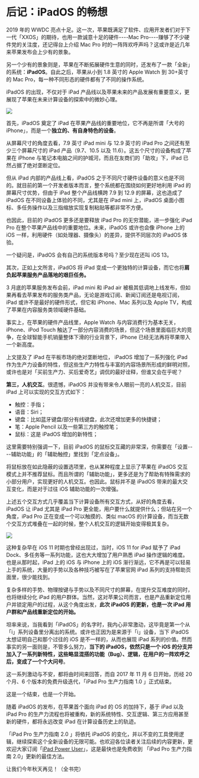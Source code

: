 # 后记：iPadOS 的畅想 


2019 年的 WWDC 亮点十足。这一次，苹果既满足了软件、应用开发者们对于下一代「XXOS」的期待，也用一款诚意十足的硬件----Mac Pro----赚够了不少硬件党的关注度，还记得台上介绍 Mac Pro 时的一阵阵欢呼声吗？这或许是近几年来苹果发布会上少有的景象。

另一个少有的景象则是，苹果在不断拓展硬件生意的同时，还发布了一款「全新」的系统：**iPadOS**。自此之后，苹果从小到 1.8 英寸的 Apple Watch 到 30+英寸的 Mac Pro，每一种不同形态的硬件都有了不同的操作系统。

iPadOS 的出现，不仅对于 iPad 产品线以及苹果未来的产品发展有重要意义，更展现了苹果在未来计算设备的探索中的微妙心理。

![](https://d2y1evuws2x10q.cloudfront.net/iPadOS-1.jpeg)

首先，iPadOS 奠定了 iPad 在苹果产品线的重要地位，它不再是所谓「大号的 iPhone」，而是一个**独立的、有自身特色的设备**。

从屏幕尺寸的角度去看，7.9 英寸 iPad mini 与 12.9 英寸的 iPad Pro 之间还有至少三个屏幕尺寸的 iPad 产品（9.7、10.5 以及 11.6）。这五个尺寸的设备构成了苹果在 iPhone 与笔记本电脑之间的护城河，而且在友商们的「助攻」下，iPad 已然占据了绝对垄断定位。

但从 iPad 内部的产品线上看，iPadOS 之于不同尺寸硬件设备的意义也是不同的。就目前的第一个开发者版本而言，整个系统都在围绕如何更好地利用 iPad 的屏幕尺寸优势，但由于 iPad 整个产品线横跨 7.9 到 12.9 的屏幕，这也造成了 iPadOS 在不同设备上体验的不同，尤其是在 iPad mini 上，iPadOS 桌面小图标、多任务操作以及三指缩放实现复制粘贴等都非常不方便。

也因此，目前的 iPadOS 更多还是要释放 iPad Pro 的无穷潜能，进一步强化 iPad Pro 在整个苹果产品线中的重要地位。未来，iPadOS 或许也会像 iPhone 上的 iOS 一样，利用硬件（如处理器、摄像头）的差异，提供不同层次的 iPadOS 体验。

一个疑问是，iPadOS 会有自己的系统版本号吗？至少现在还叫 iOS 13。

其次，正如上文所言，iPadOS 将 iPad 变成一个更独特的计算设备，而它也将**肩负起苹果服务产品落地的艰巨任务。**

3 月底的苹果服务发布会前，iPad mini 和 iPad air 被极其低调地上线发布，但如果再看去苹果发布的服务类产品，无论是游戏订阅、新闻订阅还是电视订阅，iPad 或许不是最好的硬件形式，但它和 iPhone、Mac 系列以及 Apple TV，构成了苹果在内容服务类领域硬件基础。

事实上，在苹果的硬件产品线里，Apple Watch 与内容消费行为基本无关，iPhone、iPod Touch 触达了一部分内容消费的场景，但这个场景里面临巨大的竞争，在全球智能手机销量整体下滑的行业背景下，iPhone 已经无法再将苹果带入一个新高度。

上文提及了 iPad 在平板市场的绝对垄断地位， iPadOS 增加了一系列强化 iPad 作为生产力设备的特性，但这些生产力特性与丰富的内容场景所形成的鲜明对照，或许也是对「买前生产力、买后爱奇艺」调侃的最好诠释，但谁又会在乎呢？

**第三，人机交互**。很遗憾，iPadOS 并没有带来令人眼前一亮的人机交互，目前 iPad 上可以实现的交互方式如下：

- 触控：手指；
- 语音：Siri；
- 键盘：比如蓝牙键盘/部分有线键盘，此次还增加更多的快捷键；
- 笔：Apple Pencil 以及一些第三方的触控笔；
- 鼠标：这是 iPadOS 增加的新特性；

这里需要特别强调一下，目前 iPadOS 的鼠标交互藏的非常深，你需要在「设置----辅助功能」的「辅助触控」里找到「定点设备」。

将鼠标放在如此隐蔽的设置选项里，也从某种程度上显示了苹果在 iPadOS 交互模式上并不推荐鼠标。而且所谓的「辅助功能」，更多还是为了帮助有特殊需求的小部分用户，实现更好的人机交互。也因此。鼠标并不是 iPadOS 带来的最大交互变化，而是对于过往 iOS 辅助功能的一次增强。

上述五个交互方式几乎覆盖当下计算设备所有交互方式，从好的角度去看，iPadOS 让 iPad 尤其是 iPad Pro 更全能，用户要什么就提供什么；但站在另一个角度，iPad Pro 正在变成一个可以触摸的、类似 macOS 的计算设备，而当无数个交互方式堆叠在一起的时候，整个人机交互的逻辑开始变得极其复杂。

![](https://d2y1evuws2x10q.cloudfront.net/iPadOS-2.jpeg)

这种复杂早在 iOS 11 时期也曾经出现过，当时，iOS 11 for iPad 赋予了 iPad Dock、多任务等一系列功能，这也大大增加了用户熟悉 iPad 操作逻辑的难度。也是从那时起，iPad 上的 iOS 与 iPhone 上的 iOS 渐行渐远，它不再是可以轻易上手的系统，大量的手势以及各种技巧被写在了苹果官网 iPad 系列的支持帮助页面里，很少能找到。

复杂多样的手势、物理按键与手势以及不同尺寸的屏幕，在提升交互难度的同时，也将继续分化 iPad 的用户群体。当然，这对苹果公司而言，也是产品重新定位用户并锁定用户的过程，从这个角度出发，**此次 iPadOS 的更新，也是一次 iPad 用户群和产品线重新定位的开始。**

坦率来说，当我看到「iPadOS」的名字时，我内心非常激动，这毕竟是第一个从「i」系列设备里分离出的系统。或许也正因为是来源于「i」设备，当下 iPadOS 太想证明自己和那个过往的 iOS 是不一样的，从而也展现 iPad 系列的价值。然而事实的另一面则是，不管多么努力，**当下的 iPadOS，依然只是一个 iOS 的分支并加入了一系列新特性，这些略显混搭的功能（Bug）、逻辑，在用户的一阵欢呼之后，变成了一个个大问号**。

这一系列激动与不安，都将由时间来回答，而自 2017 年 11 月 6 日开始，历经 20 个月、6 个版本的免费升级迭代，「iPad Pro 生产力指南 1.0 」正式结束。

这是一个结束，也是一个开始。

随着 iPadOS 的发布，在苹果首个面向 iPad 的 OS 的加持下，基于 iPad 以及 iPad Pro 的生产力流程也将被重构，新的系统特性、交互逻辑、第三方应用甚至新的硬件，都将永远改变 iPad 在计算设备历史上的轨迹。


「iPad Pro 生产力指南 2.0 」将依托 iPadOS 的变化，并以不变的工具使用逻辑，继续探索这个全新设备的无限可能。也欢迎各位读者关注后续的内容更新，更欢迎大家订阅「[iPad Power User](https://iois.me/product/ipad-power-user)」，这是最快也是免费收到 「iPad Pro 生产力指南 2.0」更新的最佳方法。

让我们今年秋天再见！（全书完）